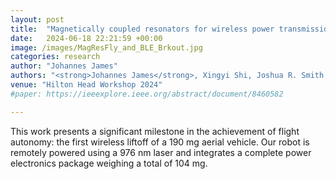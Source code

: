 ```yaml
---
layout: post
title:  "Magnetically coupled resonators for wireless power transmission to insect sized flapping wing robots"
date:   2024-06-18 22:21:59 +00:00
image: /images/MagResFly_and_BLE_Brkout.jpg
categories: research
author: "Johannes James"
authors: "<strong>Johannes James</strong>, Xingyi Shi, Joshua R. Smith, and Sawyer B. Fuller"
venue: "Hilton Head Workshop 2024"
#paper: https://ieeexplore.ieee.org/abstract/document/8460582

---
```

This work presents a significant milestone in the achievement of flight autonomy: the first wireless liftoff of a 190 mg aerial vehicle. Our robot is remotely powered using a 976 nm laser and integrates a complete power electronics package weighing a total of 104 mg.